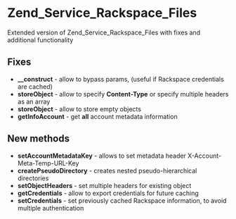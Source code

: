 Zend_Service_Rackspace_Files
============================

Extended version of Zend_Service_Rackspace_Files with fixes and additional functionality

<h2>Fixes</h2>
<ul>
<li><b>__construct</b>    - allow to bypass params, (useful if Rackspace credentials are cached)</li>
<li><b>storeObject</b>    - allow to specify <b>Content-Type</b> or specify multiple headers as an array</li>
<li><b>storeObject</b>    - allow to store empty objects</li>
<li><b>getInfoAccount</b> - get <b>all</b> account metadata information</li>
</ul>

<h2>New methods</h2>
<ul>
  <li><b>setAccountMetadataKey</b> - allows to set metadata header X-Account-Meta-Temp-URL-Key</li>
  <li><b>createPseudoDirectory</b> - creates nested pseudo-hierarchical directories</li>
  <li><b>setObjectHeaders</b>      - set multiple headers for existing object</li>
  <li><b>getCredentials</b>        - allow to export credentials for future caching</li>
  <li><b>setCredentials</b>        - set previously cached Rackspace information, to avoid multiple authentication</li>
</ul>


